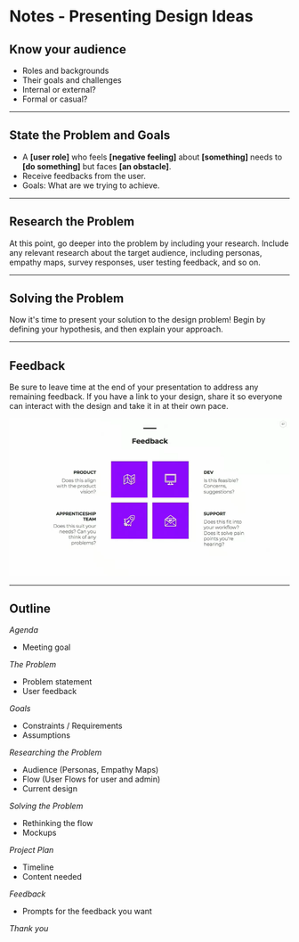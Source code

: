 # Notes - Presenting Design Ideas

## Know your audience

- Roles and backgrounds
- Their goals and challenges
- Internal or external?
- Formal or casual?

---

## State the Problem and Goals

- A **[user role]** who feels **[negative feeling]** about **[something]** needs to **[do something]** but faces **[an obstacle]**.
- Receive feedbacks from the user.
- Goals: What are we trying to achieve.

---

## Research the Problem

At this point, go deeper into the problem by including your research. Include any relevant research about the target audience, including personas, empathy maps, survey responses, user testing feedback, and so on.

---

## Solving the Problem

Now it's time to present your solution to the design problem! Begin by defining your hypothesis, and then explain your approach.

---

## Feedback

Be sure to leave time at the end of your presentation to address any remaining feedback. If you have a link to your design, share it so everyone can interact with the design and take it in at their own pace.

![Image](feedback.png)

---

## Outline

_Agenda_

- Meeting goal

_The Problem_

- Problem statement
- User feedback

_Goals_

- Constraints / Requirements
- Assumptions

_Researching the Problem_

- Audience (Personas, Empathy Maps)
- Flow (User Flows for user and admin)
- Current design

_Solving the Problem_

- Rethinking the flow
- Mockups

_Project Plan_

- Timeline
- Content needed

_Feedback_

- Prompts for the feedback you want

_Thank you_

